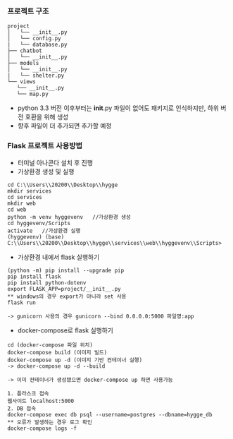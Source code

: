 ### 프로젝트 구조

```
project
│   └── __init__.py
│   └── config.py
|   └── database.py
├── chatbot
│   └── __init__.py
├── models
│   └── __init__.py
|   └── shelter.py
└── views
   └── __init__.py
   └── map.py
```

- python 3.3 버전 이후부터는 __init__.py 파일이 없어도 패키지로 인식하지만, 하위 버전 호환을 위해 생성
- 향후 파일이 더 추가되면 추가할 예정

### Flask 프로젝트 사용방법

- 터미널 아나콘다 설치 후 진행
- 가상환경 생성 및 실행

```
cd C:\\Users\\20200\\Desktop\\hygge
mkdir services
cd services
mkdir web
cd web
python -m venv hyggevenv   //가상환경 생성
cd hyggevenv/Scripts
activate   //가상환경 실행
(hyggevenv) (base) C:\\Users\\20200\\Desktop\\hygge\\services\\web\\hyggevenv\\Scripts>

```

- 가상환경 내에서 flask 실행하기

```
(python -m) pip install --upgrade pip
pip install flask
pip install python-dotenv
export FLASK_APP=project/__init__.py
** windows의 경우 export가 아니라 set 사용
flask run

-> gunicorn 사용의 경우 gunicorn --bind 0.0.0.0:5000 파일명:app

```

- docker-compose로 flask 실행하기

```
cd (docker-compose 파일 위치)
docker-compose build (이미지 빌드)
docker-compose up -d (이미지 기반 컨테이너 실행)
-> docker-compose up -d --build

-> 이미 컨테이너가 생성됐으면 docker-compose up 하면 사용가능

1. 플라스크 접속
웹사이트 localhost:5000
2. DB 접속
docker-compose exec db psql --username=postgres --dbname=hygge_db
** 오류가 발생하는 경우 로그 확인
docker-compose logs -f

```
